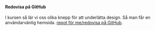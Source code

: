 #### Redovisa på GitHub

I kursen så lär vi oss olika knepp för att underlätta design.
Så man får en användarvänlig hemsida. [repot för me/redovisa på GitHub](https://github.com/anton97johansson/design).
